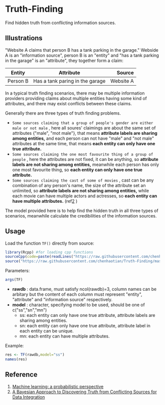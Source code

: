 # Truth-Finding
Find hidden truth from conflicting information sources.

## Illustrations
"Website A claims that person B has a tank parking in the garage."
Webside A is an "information source", person B is an "entity" and "has a tank parking in the garage" is an "attribute", they together form a claim:

| Entity        | Attribute     | Source  |
| ------------- |:-------------:| -----:|
| Person B      | Has a tank paring in the garage | Website A |

In a typical truth finding scenarios, there may be multiple information providers providing claims about multiple entities having some kind of attributes, and there may exist conflicts between these claims.

Generally there are three types of truth finding problems.
+ `Some sources claiming that a group of people's gender are either male or not male` , here all soures' claimings are about the same set of attributes {"male", "mot male"}, that means **attribute labels are sharing among entities,** and each person can not have "male" and "not male" attributes at the same time, that means **each entity can only have one true attribute.**
+ `Some sources claiming the one most favourite thing of a group of people` , here the attributes are not fixed, it can be anything, so **attribute labels are not sharing among entities,** meanwhile each person has only one most favourite thing, so **each entity can only have one true attribute.**
+ `Some sources claiming the cast of some of movies` , cast can be any combination of any person's name, the size of the attribute set an unlimited, so **attribute labels are not sharing among entities,** while each movie can have multiple actors and actresses, so **each entity can have multiple attributes.**  (ref[2](https://arxiv.org/pdf/1203.0058.pdf) )

The model provided here is to help find the hidden truth in all three types of scenarios, meanwhile calculate the credibilities of the information sources.

## Usage 
Load the function `TF()` directly from source: 
```R
library(Rcpp) #for loading cpp functions
sourceCpp(code=paste(readLines("https://raw.githubusercontent.com/chenhaotian/Truth-Finding/master/src/TFR.cpp"),collapse = "\n"))
source("https://raw.githubusercontent.com/chenhaotian/Truth-Finding/master/R/TFR.r") 
``` 

Parameters: 
```R 
args(TF) 
``` 
+ **rawdb** : data.frame, must satisfy ncol(rawdb)=3, column names can be arbitary but the content of each column must represent "entity", "attribute" and "information source" respectively.
+ **model** : character, specifying model to be used, should be one of c("ss","sn","mn") 
	+ ss: each entity can only have one true attribute, attribute labels are sharing among entities.
	+ sn: each entity can only have one true attribute, attribute label in each entity can be unique.
	+ mn: each entity can have multiple attributes.

Example:
```R
res <- TF(rawdb,model="ss")
names(res)
```

## Reference
1. [Machine learning: a probabilistic perspective](http://cds.cern.ch/record/1981503)
2. [A Bayesian Approach to Discovering Truth from Conflicting Sources for Data Integration](https://arxiv.org/pdf/1203.0058.pdf)
